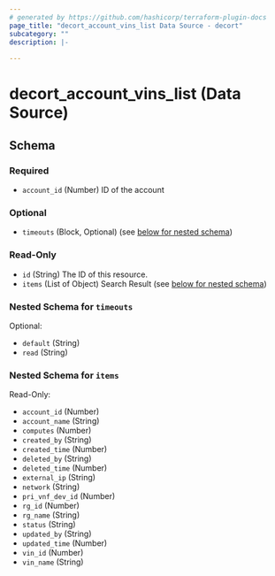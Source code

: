 ```yaml
---
# generated by https://github.com/hashicorp/terraform-plugin-docs
page_title: "decort_account_vins_list Data Source - decort"
subcategory: ""
description: |-
  
---
```


# decort_account_vins_list (Data Source)





<!-- schema generated by tfplugindocs -->
## Schema

### Required

- `account_id` (Number) ID of the account

### Optional

- `timeouts` (Block, Optional) (see [below for nested schema](#nestedblock--timeouts))

### Read-Only

- `id` (String) The ID of this resource.
- `items` (List of Object) Search Result (see [below for nested schema](#nestedatt--items))

<a id="nestedblock--timeouts"></a>
### Nested Schema for `timeouts`

Optional:

- `default` (String)
- `read` (String)


<a id="nestedatt--items"></a>
### Nested Schema for `items`

Read-Only:

- `account_id` (Number)
- `account_name` (String)
- `computes` (Number)
- `created_by` (String)
- `created_time` (Number)
- `deleted_by` (String)
- `deleted_time` (Number)
- `external_ip` (String)
- `network` (String)
- `pri_vnf_dev_id` (Number)
- `rg_id` (Number)
- `rg_name` (String)
- `status` (String)
- `updated_by` (String)
- `updated_time` (Number)
- `vin_id` (Number)
- `vin_name` (String)


